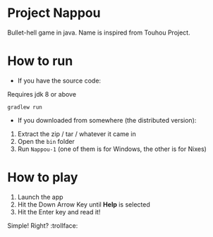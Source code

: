 # Project Nappou

Bullet-hell game in java. Name is inspired from Touhou Project.

# How to run

*  If you have the source code:

Requires jdk 8 or above

```gradlew run```

*  If you downloaded from somewhere (the distributed version):

1. Extract the zip / tar / whatever it came in
2. Open the `bin` folder
3. Run `Nappou-1` (one of them is for Windows, the other is for Nixes)

# How to play

1. Launch the app
2. Hit the Down Arrow Key until **Help** is selected
3. Hit the Enter key and read it!

Simple! Right? :trollface:
